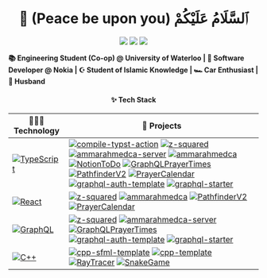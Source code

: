 <div align="center">
<h1>👋 (Peace be upon you) ٱلسَّلَامُ عَلَيْكُمْ</h1>
</div>

<div align="center">
  <a href="https://linkedin.com/in/ammarahmed2203"><img src="https://img.shields.io/badge/Ammar%20Ahmed-white?style=for-the-badge&logo=linkedin&logoColor=blue"/></a>
  <a href="https://ammarahmed.ca"><img src="https://img.shields.io/badge/ammarahmed.ca-white?style=social&logo=react"/></a>
  <a href="https://github.com/ammar-ahmed22/typst-resume/releases"><img src="https://img.shields.io/github/v/release/ammar-ahmed22/typst-resume?style=social&label=Resume"/></a>
</div>

**📚 Engineering Student (Co-op) @ University of Waterloo | 💼 Software Developer @ Nokia | ☪️ Student of Islamic Knowledge | 🏎️ Car Enthusiast | 💍 Husband**

<div align="center">
  <h4>✨ Tech Stack</h4>
</div>

<!-- TECH STACK START, DO NOT REMOVE -->
| 🧑🏾‍💻 **Technology** | 🚀 **Projects** |
| - | - |
| [![TypeScript](https://img.shields.io/badge/TypeScript-3178C6?logo=typescript&logoColor=FFFFFF)](https://google.ca) | [![compile-typst-action](https://img.shields.io/badge/compile--typst--action-black?logo=github&logoColor=white)](https://github.com/ammar-ahmed22/compile-typst-action) [![z-squared](https://img.shields.io/badge/z--squared-black?logo=github&logoColor=white)](https://github.com/ammar-ahmed22/z-squared) [![ammarahmedca-server](https://img.shields.io/badge/ammarahmedca--server-black?logo=github&logoColor=white)](https://github.com/ammar-ahmed22/ammarahmedca-server) [![ammarahmedca](https://img.shields.io/badge/ammarahmedca-black?logo=github&logoColor=white)](https://github.com/ammar-ahmed22/ammarahmedca) [![NotionToDo](https://img.shields.io/badge/NotionToDo-black?logo=github&logoColor=white)](https://github.com/ammar-ahmed22/NotionToDo) [![GraphQLPrayerTimes](https://img.shields.io/badge/GraphQLPrayerTimes-black?logo=github&logoColor=white)](https://github.com/ammar-ahmed22/GraphQLPrayerTimes) [![PathfinderV2](https://img.shields.io/badge/PathfinderV2-black?logo=github&logoColor=white)](https://github.com/ammar-ahmed22/PathfinderV2) [![PrayerCalendar](https://img.shields.io/badge/PrayerCalendar-black?logo=github&logoColor=white)](https://github.com/ammar-ahmed22/PrayerCalendar) [![graphql-auth-template](https://img.shields.io/badge/graphql--auth--template-black?logo=github&logoColor=white)](https://github.com/ammar-ahmed22/graphql-auth-template) [![graphql-starter](https://img.shields.io/badge/graphql--starter-black?logo=github&logoColor=white)](https://github.com/ammar-ahmed22/graphql-starter) |
| [![React](https://img.shields.io/badge/React-61DAFB?logo=react&logoColor=000000)](https://google.ca) | [![z-squared](https://img.shields.io/badge/z--squared-black?logo=github&logoColor=white)](https://github.com/ammar-ahmed22/z-squared) [![ammarahmedca](https://img.shields.io/badge/ammarahmedca-black?logo=github&logoColor=white)](https://github.com/ammar-ahmed22/ammarahmedca) [![PathfinderV2](https://img.shields.io/badge/PathfinderV2-black?logo=github&logoColor=white)](https://github.com/ammar-ahmed22/PathfinderV2) [![PrayerCalendar](https://img.shields.io/badge/PrayerCalendar-black?logo=github&logoColor=white)](https://github.com/ammar-ahmed22/PrayerCalendar) |
| [![GraphQL](https://img.shields.io/badge/GraphQL-E10098?logo=graphql&logoColor=FFFFFF)](https://google.ca) | [![z-squared](https://img.shields.io/badge/z--squared-black?logo=github&logoColor=white)](https://github.com/ammar-ahmed22/z-squared) [![ammarahmedca-server](https://img.shields.io/badge/ammarahmedca--server-black?logo=github&logoColor=white)](https://github.com/ammar-ahmed22/ammarahmedca-server) [![GraphQLPrayerTimes](https://img.shields.io/badge/GraphQLPrayerTimes-black?logo=github&logoColor=white)](https://github.com/ammar-ahmed22/GraphQLPrayerTimes) [![graphql-auth-template](https://img.shields.io/badge/graphql--auth--template-black?logo=github&logoColor=white)](https://github.com/ammar-ahmed22/graphql-auth-template) [![graphql-starter](https://img.shields.io/badge/graphql--starter-black?logo=github&logoColor=white)](https://github.com/ammar-ahmed22/graphql-starter) |
| [![C++](https://img.shields.io/badge/C%2B%2B-00599C?logo=cplusplus&logoColor=FFFFFF)](https://google.ca) | [![cpp-sfml-template](https://img.shields.io/badge/cpp--sfml--template-black?logo=github&logoColor=white)](https://github.com/ammar-ahmed22/cpp-sfml-template) [![cpp-template](https://img.shields.io/badge/cpp--template-black?logo=github&logoColor=white)](https://github.com/ammar-ahmed22/cpp-template) [![RayTracer](https://img.shields.io/badge/RayTracer-black?logo=github&logoColor=white)](https://github.com/ammar-ahmed22/RayTracer) [![SnakeGame](https://img.shields.io/badge/SnakeGame-black?logo=github&logoColor=white)](https://github.com/ammar-ahmed22/SnakeGame) |
<!-- TECH STACK END, DO NOT REMOVE -->